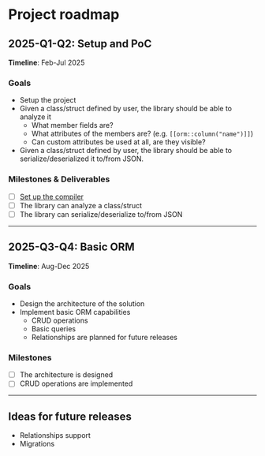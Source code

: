 # Project roadmap

## 2025-Q1-Q2: Setup and PoC

**Timeline**: Feb-Jul 2025

### Goals

- Setup the project
- Given a class/struct defined by user, the library should be able to analyze it
  - What member fields are?
  - What attributes of the members are? (e.g. `[[orm::column("name")]]`)
  - Can custom attributes be used at all, are they visible?
- Given a class/struct defined by user, the library should be able to serialize/deserialized it to/from JSON.


### Milestones & Deliverables

- [ ] [Set up the compiler](./milestones/clang_with_reflection_setup.md)
- [ ] The library can analyze a class/struct
- [ ] The library can serialize/deserialize to/from JSON

---

## 2025-Q3-Q4: Basic ORM

**Timeline**: Aug-Dec 2025

### Goals
- Design the architecture of the solution
- Implement basic ORM capabilities
  - CRUD operations
  - Basic queries
  - Relationships are planned for future releases

### Milestones
- [ ] The architecture is designed
- [ ] CRUD operations are implemented

---

## Ideas for future releases
- Relationships support
- Migrations
